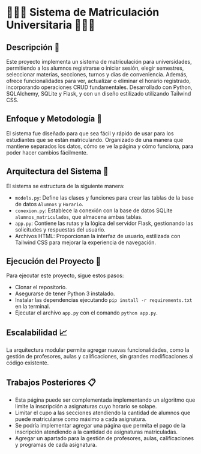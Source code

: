 # 👨🏻‍💻 Sistema de Matriculación Universitaria 👩🏻‍💻

## Descripción 📑

Este proyecto implementa un sistema de matriculación para universidades, permitiendo a los alumnos registrarse o iniciar sesión, elegir semestres, seleccionar materias, secciones, turnos y días de conveniencia. Además, ofrece funcionalidades para ver, actualizar o eliminar el horario registrado, incorporando operaciones CRUD fundamentales. Desarrollado con Python, SQLAlchemy, SQLite y Flask, y con un diseño estilizado utilizando Tailwind CSS.

## Enfoque y Metodología 📌

El sistema fue diseñado para que sea fácil y rápido de usar para los estudiantes que se están matriculando. Organizado de una manera que mantiene separados los datos, cómo se ve la página y cómo funciona, para poder hacer cambios fácilmente.

## Arquitectura del Sistema 🧩

El sistema se estructura de la siguiente manera:
- `models.py`: Define las clases y funciones para crear las tablas de la base de datos `Alumnos` y `Horario`.
- `conexion.py`: Establece la conexión con la base de datos SQLite `alumnos_matriculados`, que almacena ambas tablas.
- `app.py`: Contiene las rutas y la lógica del servidor Flask, gestionando las solicitudes y respuestas del usuario.
- Archivos HTML: Proporcionan la interfaz de usuario, estilizada con Tailwind CSS para mejorar la experiencia de navegación.

## Ejecución del Proyecto 🔌

Para ejecutar este proyecto, sigue estos pasos:
- Clonar el repositorio.
- Asegurarse de tener Python 3 instalado.
- Instalar las dependencias ejecutando `pip install -r requirements.txt` en la terminal.
- Ejecutar el archivo `app.py` con el comando `python app.py`.

## Escalabilidad 📈

La arquitectura modular permite agregar nuevas funcionalidades, como la gestión de profesores, aulas y calificaciones, sin grandes modificaciones al código existente.

## Trabajos Posteriores 📋

- Esta página puede ser complementada implementando un algoritmo que limite la inscripción a asignaturas cuyo horario se solape.
- Limitar el cupo a las secciones atendiendo la cantidad de alumnos que puede matricularse como máximo a cada asignatura.
- Se podría implementar agregar una página que permita el pago de la inscripción atendiendo a la cantidad de asignaturas matriculadas.
- Agregar un apartado para la gestión de profesores, aulas, calificaciones y programas de cada asignatura.


